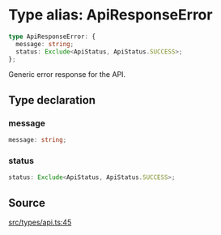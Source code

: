 # Type alias: ApiResponseError

```ts
type ApiResponseError: {
  message: string;
  status: Exclude<ApiStatus, ApiStatus.SUCCESS>;
};
```

Generic error response for the API.

## Type declaration

### message

```ts
message: string;
```

### status

```ts
status: Exclude<ApiStatus, ApiStatus.SUCCESS>;
```

## Source

[src/types/api.ts:45](https://github.com/torque-labs/torque-ts-sdk/blob/06c96b69b43209c72870e94ce49516c9ed8e9158/src/types/api.ts#L45)
